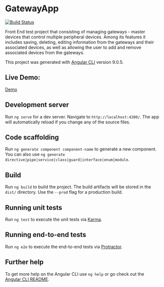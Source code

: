 # GatewayApp

[![Build Status](https://api.travis-ci.org/Lando92/gateway-app)](https://api.travis-ci.org/Lando92/gateway-app.svg?branch=master&status=passed)

Front End test project that consisting of managing gateways - 
master devices that control multiple peripheral devices. Among its features it includes 
saving, deleting, editing information from the gateways and their associated devices,
as well as allowing the user to add and remove associated devices from the gateways.

This project was generated with [Angular CLI](https://github.com/angular/angular-cli) version 9.0.5.


## Live Demo:
[Demo](https://lando92.github.io/gateway-app)

## Development server

Run `ng serve` for a dev server. Navigate to `http://localhost:4200/`. The app will automatically reload if you change any of the source files.

## Code scaffolding

Run `ng generate component component-name` to generate a new component. You can also use `ng generate directive|pipe|service|class|guard|interface|enum|module`.

## Build

Run `ng build` to build the project. The build artifacts will be stored in the `dist/` directory. Use the `--prod` flag for a production build.

## Running unit tests

Run `ng test` to execute the unit tests via [Karma](https://karma-runner.github.io).

## Running end-to-end tests

Run `ng e2e` to execute the end-to-end tests via [Protractor](http://www.protractortest.org/).

## Further help

To get more help on the Angular CLI use `ng help` or go check out the [Angular CLI README](https://github.com/angular/angular-cli/blob/master/README.md).
